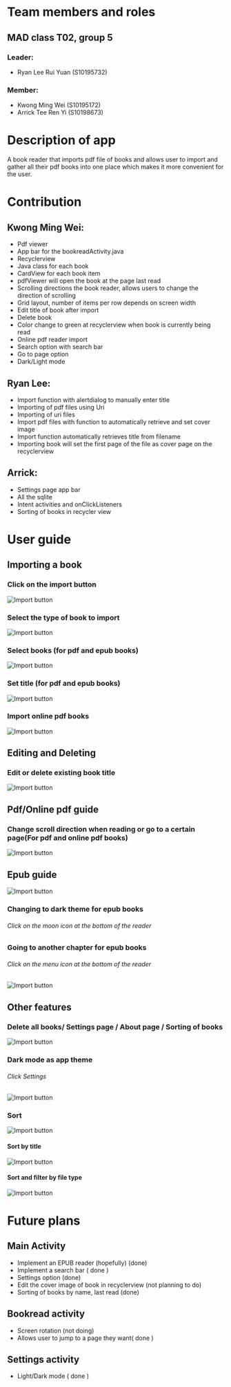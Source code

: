 # Team members and roles
## MAD class T02, group 5
### Leader: 
* Ryan Lee Rui Yuan (S10195732)
### Member: 
* Kwong Ming Wei (S10195172)
* Arrick Tee Ren Yi (S10198673)

# Description of app

A book reader that imports pdf file of books and allows user to import and gather all their pdf books into one place which makes it more convenient for the user. 

# Contribution

## Kwong Ming Wei: 
* Pdf viewer
* App bar for the bookreadActivity.java
* Recyclerview
* Java class for each book
* CardView for each book item
* pdfViewer will open the book at the page last read
* Scrolling directions the book reader, allows users to change the direction of scrolling
* Grid layout, number of items per row depends on screen width
* Edit title of book after import
* Delete book
* Color change to green at recyclerview when book is currently being read
* Online pdf reader import
* Search option with search bar
* Go to page option
* Dark/Light mode

## Ryan Lee:
* Import function with alertdialog to manually enter title
* Importing of pdf files using Uri
* Importing of uri files
* Import pdf files with function to automatically retrieve and set cover image
* Import function automatically retrieves title from filename
* Importing book will set the first page of the file as cover page on the recyclerview

## Arrick:
* Settings page app bar
* All the sqlite
* Intent activities and onClickListeners
* Sorting of books in recycler view

# User guide

## Importing a book
### Click on the import button
![Import button](https://i.imgur.com/zJa9sul.jpg)

### Select the type of book to import
![Import button](https://i.imgur.com/QssRfJl.png)

### Select books (for pdf and epub books)
![Import button](https://i.imgur.com/HCUbgHp.png)

### Set title (for pdf and epub books)
![Import button](https://i.imgur.com/kZRv6eN.png)

### Import online pdf books
![Import button](https://i.imgur.com/UVnpanF.png)

## Editing and Deleting
### Edit or delete existing book title
![Import button](https://i.imgur.com/K03KEqa.png)

## Pdf/Online pdf guide
### Change scroll direction when reading or go to a certain page(For pdf and online pdf books)
![Import button](https://i.imgur.com/il0LzTU.png)

## Epub guide
![Import button](https://i.imgur.com/eAX85qv.png)
### Changing to dark theme for epub books
###### Click on the moon icon at the bottom of the reader

### Going to another chapter for epub books
###### Click on the menu icon at the bottom of the reader
![Import button](https://i.imgur.com/LnxNbHA.png)

## Other features
### Delete all books/ Settings page / About page / Sorting of books
![Import button](https://i.imgur.com/tLORhC8.png)
### Dark mode as app theme
###### Click Settings
![Import button](https://i.imgur.com/u7TKWmR.png)
### Sort
![Import button](https://i.imgur.com/rkV3cEV.png)
#### Sort by title
![Import button](https://i.imgur.com/feWvReg.png)
#### Sort and filter by file type
![Import button](https://i.imgur.com/TqxYYr9.png)


# Future plans
## Main Activity
* Implement an EPUB reader (hopefully) (done)
* Implement a search bar ( done )
* Settings option (done)
* Edit the cover image of book in recyclerview (not planning to do)
* Sorting of books by name, last read (done)

## Bookread activity
* Screen rotation (not doing)
* Allows user to jump to a page they want( done )

## Settings activity
* Light/Dark mode ( done )
